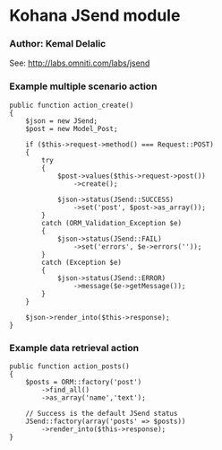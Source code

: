 # Kohana JSend module
### Author: Kemal Delalic

See: http://labs.omniti.com/labs/jsend
	
### Example multiple scenario action
	
	public function action_create()
	{
		$json = new JSend;
		$post = new Model_Post;
		
		if ($this->request->method() === Request::POST)
		{
			try
			{
				$post->values($this->request->post())
					->create();
					
				$json->status(JSend::SUCCESS)
					->set('post', $post->as_array());
			}
			catch (ORM_Validation_Exception $e)
			{
				$json->status(JSend::FAIL)
					->set('errors', $e->errors(''));
			}
			catch (Exception $e)
			{
				$json->status(JSend::ERROR)
					->message($e->getMessage());
			}
		}
		
		$json->render_into($this->response);
	}

### Example data retrieval action

	public function action_posts()
	{
		$posts = ORM::factory('post')
			->find_all()
			->as_array('name','text');
		
		// Success is the default JSend status
		JSend::factory(array('posts' => $posts))
			->render_into($this->response);
	}
	